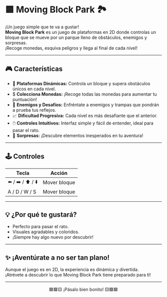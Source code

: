 # 🟦 Moving Block Park 🏞️

¡Un juego simple que te va a gustar!  
**Moving Block Park** es un juego de plataformas en 2D donde controlas un bloque que se mueve por un parque lleno de obstáculos, enemigos y sorpresas.  
¡Recoge monedas, esquiva peligros y llega al final de cada nivel!

---

## 🎮 Características

- 🧱 **Plataformas Dinámicas:** Controla un bloque y supera obstáculos únicos en cada nivel.
- $ **Colecciona Monedas:** ¡Recoge todas las monedas para aumentar tu puntuación!
- 👾 **Enemigos y Desafíos:** Enfréntate a enemigos y trampas que pondrán a prueba tus reflejos.
- 📈 **Dificultad Progresiva:** Cada nivel es más desafiante que el anterior.
- 🖱️ **Controles Intuitivos:** Interfaz simple y fácil de entender, ideal para pasar el rato.
- 🎁 **Sorpresas:** ¡Descubre elementos inesperados en tu aventura!

---

## 🕹️ Controles

| Tecla                | Acción                  |
|----------------------|------------------------|
| ⬅️ / ➡️ / ⬆️ / ⬇️    | Mover bloque           |
| A / D / W / S        | Mover bloque           |

---

## 💡 ¿Por qué te gustará?

- Perfecto para pasar el rato.
- Visuales agradables y coloridos.
- ¡Siempre hay algo nuevo por descubrir!

---

## ✨ ¡Aventúrate a no ser tan plano!

Aunque el juego es en 2D, la experiencia es dinámica y divertida.  
¡Atrévete a descubrir lo que Moving Block Park tiene preparado para ti!

---

<div align="center">
  🟦🟩🟨 ¡Pásalo bien bonito! 🟨🟩🟦
</div>